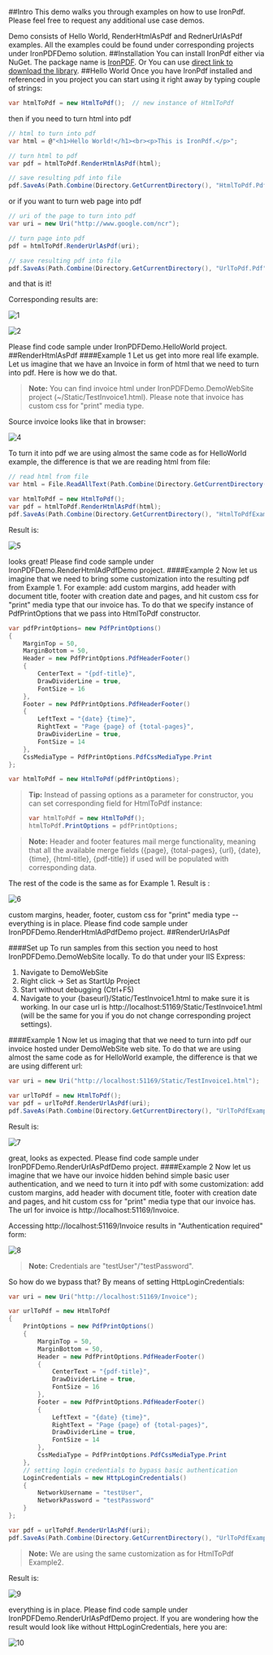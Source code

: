##Intro
This demo walks you through examples on how to use IronPdf. Please feel free to request any additional use case demos.

Demo consists of Hello World, RenderHtmlAsPdf and RednerUrlAsPdf examples. All the examples could be found under corresponding projects under IronPDFDemo solution.
##Installation
You can install IronPdf either via NuGet. The package name is [IronPDF](https://www.nuget.org/packages/IronPdf/).
Or
You can use [direct link to download the library](http://ironpdf.com/packages/IronPdf.zip).
##Hello World
Once you have IronPdf installed and referenced in you project you can start using it right away by typing couple of strings:
```C#
var htmlToPdf = new HtmlToPdf();  // new instance of HtmlToPdf
```
then if you need to turn html into pdf
```C#
// html to turn into pdf
var html = @"<h1>Hello World!</h1><br><p>This is IronPdf.</p>";  

// turn html to pdf
var pdf = htmlToPdf.RenderHtmlAsPdf(html); 

// save resulting pdf into file
pdf.SaveAs(Path.Combine(Directory.GetCurrentDirectory(), "HtmlToPdf.Pdf"));  
```
or if you want to turn web page into pdf
```C#
// uri of the page to turn into pdf
var uri = new Uri("http://www.google.com/ncr");

// turn page into pdf
pdf = htmlToPdf.RenderUrlAsPdf(uri);

// save resulting pdf into file
pdf.SaveAs(Path.Combine(Directory.GetCurrentDirectory(), "UrlToPdf.Pdf"));
```
and that is it!

Corresponding results are:

![1](docs/imgs/1.jpg)

![2](docs/imgs/2.jpg)

Please find code sample under IronPDFDemo.HelloWorld project. 
##RenderHtmlAsPdf
####Example 1
Let us get into more real life example. Let us imagine that we have an Invoice in form of html that we need to turn into pdf. Here is how we do that.

>**Note:** You can find invoice html under IronPDFDemo.DemoWebSite project (~/Static/TestInvoice1.html). Please note that invoice has custom css for "print" media type.

Source invoice  looks like that in browser:

![4](docs/imgs/4.jpg)

To turn it into pdf we are using almost the same code as for HelloWorld example, the difference is that we are reading html from file:
```C#
// read html from file
var html = File.ReadAllText(Path.Combine(Directory.GetCurrentDirectory(), "TestInvoice1.html"));

var htmlToPdf = new HtmlToPdf();
var pdf = htmlToPdf.RenderHtmlAsPdf(html);
pdf.SaveAs(Path.Combine(Directory.GetCurrentDirectory(), "HtmlToPdfExample1.Pdf"));
```
Result is:

![5](docs/imgs/5.jpg)

looks great! Please find code sample under IronPDFDemo.RenderHtmlAdPdfDemo project. 
####Example 2
Now let us imagine that we need to bring some customization into the resulting pdf from Example 1. For example: add custom margins, add header with document title, footer with creation date and pages, and hit custom css for "print" media type that our invoice has. To do that we specify instance of PdfPrintOptions that we pass into HtmlToPdf constructor.

```C#
var pdfPrintOptions= new PdfPrintOptions()
{
    MarginTop = 50,
    MarginBottom = 50,
    Header = new PdfPrintOptions.PdfHeaderFooter()
    {
        CenterText = "{pdf-title}",
        DrawDividerLine = true,
        FontSize = 16
    },
    Footer = new PdfPrintOptions.PdfHeaderFooter()
    {
        LeftText = "{date} {time}",
        RightText = "Page {page} of {total-pages}",
        DrawDividerLine = true,
        FontSize = 14
    },
    CssMediaType = PdfPrintOptions.PdfCssMediaType.Print
};

var htmlToPdf = new HtmlToPdf(pdfPrintOptions);
```
>**Tip:** Instead of passing options as a parameter for constructor, you can set corresponding field for HtmlToPdf instance:
>```C#
>var htmlToPdf = new HtmlToPdf();
>htmlToPdf.PrintOptions = pdfPrintOptions;
>```

>**Note:** Header and footer features mail merge functionality, meaning that all the available merge fields ({page}, {total-pages}, {url}, {date}, {time}, {html-title}, {pdf-title}) if used will be populated with corresponding data.

The rest of the code is the same as for Example 1. Result is :

![6](docs/imgs/6.jpg)

custom margins, header, footer, custom css for "print" media type -- everything is in place. Please find code sample under IronPDFDemo.RenderHtmlAdPdfDemo project. 
##RenderUrlAsPdf

####Set up
To run samples from this section you need to host IronPDFDemo.DemoWebSite locally. To do that under your IIS Express:
 1. Navigate to DemoWebSite 
 2. Right click -> Set as StartUp Project
 3. Start without debugging (Ctrl+F5)
 4. Navigate to your {baseurl}/Static/TestInvoice1.html to make sure it is working. In our case url is http://localhost:51169/Static/TestInvoice1.html (will be the same for you if you do not change corresponding project settings).
 
####Example 1
Now let us imaging that that we need to turn into pdf our invoice hosted under DemoWebSite web site. To do that we are using almost the same code as for HelloWorld example, the difference is that we are using different url:
```C#
var uri = new Uri("http://localhost:51169/Static/TestInvoice1.html");

var urlToPdf = new HtmlToPdf();
var pdf = urlToPdf.RenderUrlAsPdf(uri);
pdf.SaveAs(Path.Combine(Directory.GetCurrentDirectory(), "UrlToPdfExample1.Pdf"));
```
Result is:

![7](docs/imgs/7.jpg)

great, looks as expected. Please find code sample under IronPDFDemo.RenderUrlAsPdfDemo project. 
####Example 2
Now let us imagine that we have our invoice hidden behind simple basic user authentication, and we need to turn it into pdf with some customization: add custom margins, add header with document title, footer with creation date and pages, and hit custom css for "print" media type that our invoice has. The url for invoice is http://localhost:51169/Invoice.

Accessing http://localhost:51169/Invoice results in "Authentication required" form:

![8](docs/imgs/8.jpg)

>**Note:** Credentials are "testUser"/"testPassword".

So how do we bypass that? By means of setting HttpLoginCredentials:
```C#
var uri = new Uri("http://localhost:51169/Invoice");

var urlToPdf = new HtmlToPdf
{
    PrintOptions = new PdfPrintOptions()
    {
        MarginTop = 50,
        MarginBottom = 50,
        Header = new PdfPrintOptions.PdfHeaderFooter()
        {
            CenterText = "{pdf-title}",
            DrawDividerLine = true,
            FontSize = 16
        },
        Footer = new PdfPrintOptions.PdfHeaderFooter()
        {
            LeftText = "{date} {time}",
            RightText = "Page {page} of {total-pages}",
            DrawDividerLine = true,
            FontSize = 14
        },
        CssMediaType = PdfPrintOptions.PdfCssMediaType.Print
    },
    // setting login credentials to bypass basic authentication
    LoginCredentials = new HttpLoginCredentials()
    {
        NetworkUsername = "testUser",
        NetworkPassword = "testPassword"
    }
};

var pdf = urlToPdf.RenderUrlAsPdf(uri);
pdf.SaveAs(Path.Combine(Directory.GetCurrentDirectory(), "UrlToPdfExample2.Pdf"));
```
>**Note:** We are using the same customization as for HtmlToPdf Example2.

Result is:

![9](docs/imgs/9.jpg)

everything is in place. Please find code sample under IronPDFDemo.RenderUrlAsPdfDemo project.  If you are wondering how the result would look like without HttpLoginCredentials, here you are:

![10](docs/imgs/10.jpg)
